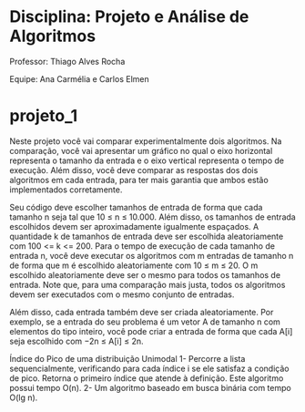 
# Disciplina: Projeto e Análise de Algoritmos

Professor: Thiago Alves Rocha

Equipe: Ana Carmélia e Carlos Elmen

# projeto_1
Neste projeto você vai comparar experimentalmente dois algoritmos. Na comparação, você vai apresentar um gráfico no qual o eixo horizontal representa o tamanho da entrada e o eixo vertical representa o tempo de execução. Além disso, você deve comparar as respostas dos dois algoritmos em cada entrada, para ter mais garantia que ambos estão implementados corretamente.

Seu código deve escolher tamanhos de entrada de forma que cada tamanho n seja tal que 10 ≤ n ≤ 10.000. Além disso, os tamanhos de entrada escolhidos devem ser aproximadamente igualmente espaçados. A quantidade k de tamanhos de entrada deve ser escolhida aleatoriamente com 100 <= k <= 200.
Para o tempo de execução de cada tamanho de entrada n, você deve executar os algoritmos com m entradas de tamanho n de forma que m é escolhido aleatoriamente com 10 ≤ m ≤ 20. O m escolhido aleatoriamente deve ser o mesmo para todos os tamanhos de entrada. Note que, para uma comparação mais justa, todos os algoritmos devem ser executados com o mesmo conjunto de entradas. 

Além disso, cada entrada também deve ser criada aleatoriamente. Por exemplo, se a entrada do seu problema é um vetor A de tamanho n com elementos do tipo inteiro, você pode criar a entrada de forma que cada A[i] seja escolhido com −2n ≤ A[i] ≤ 2n.


Índice do Pico de uma distribuição Unimodal 
1- Percorre a lista sequencialmente, verificando para cada índice i se ele satisfaz a condição de pico. Retorna o primeiro índice que atende à definição. Este algoritmo possui tempo O(n).
2- Um algoritmo baseado em busca binária com tempo O(lg n).

